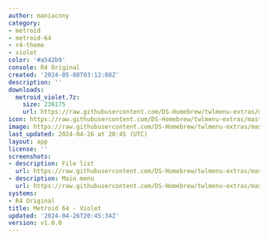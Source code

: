 ```yaml
---
author: maniacnny
category:
- metroid
- metroid-64
- r4-theme
- violet
color: '#a542b9'
console: R4 Original
created: '2024-05-08T03:12:08Z'
description: ''
downloads:
  metroid_violet.7z:
    size: 236175
    url: https://raw.githubusercontent.com/DS-Homebrew/twlmenu-extras/master/_nds/TWiLightMenu/r4menu/themes/metroid_violet.7z
icon: https://raw.githubusercontent.com/DS-Homebrew/twlmenu-extras/master/_nds/TWiLightMenu/r4menu/themes/meta/metroid_violet/icon.png
image: https://raw.githubusercontent.com/DS-Homebrew/twlmenu-extras/master/_nds/TWiLightMenu/r4menu/themes/meta/metroid_violet/icon.png
last_updated: 2024-04-26 at 20:45 (UTC)
layout: app
license: ''
screenshots:
- description: File list
  url: https://raw.githubusercontent.com/DS-Homebrew/twlmenu-extras/master/_nds/TWiLightMenu/r4menu/themes/meta/metroid_violet/screenshots/file-list.png
- description: Main menu
  url: https://raw.githubusercontent.com/DS-Homebrew/twlmenu-extras/master/_nds/TWiLightMenu/r4menu/themes/meta/metroid_violet/screenshots/main-menu.png
systems:
- R4 Original
title: Metroid 64 - Violet
updated: '2024-04-26T20:45:34Z'
version: v1.0.0
---
```

